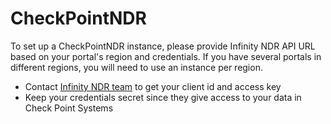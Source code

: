 # CheckPointNDR

To set up a CheckPointNDR instance, please provide Infinity NDR API URL based on your portal's region and credentials.
If you have several portals in different regions, you will need to use an instance per region.

* Contact [Infinity NDR team](ndr@checkpoint.com) to get your client id and access key
* Keep your credentials secret since they give access to your data in Check Point Systems 